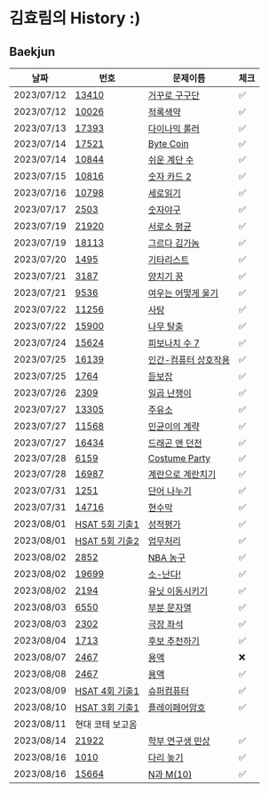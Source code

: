 # 김효림의 History :)

## Baekjun

| 날짜         | 번호                                                                | 문제이름                                                         | 체크  |
|------------|-------------------------------------------------------------------|--------------------------------------------------------------|-----|
| 2023/07/12 | [13410](https://www.acmicpc.net/problem/13410)                    | [거꾸로 구구단](https://www.acmicpc.net/problem/13410)             | ✅   |
| 2023/07/12 | [10026](https://www.acmicpc.net/problem/10026)                    | [적록색약](https://www.acmicpc.net/problem/10026)                | ✅   |
| 2023/07/13 | [17393](https://www.acmicpc.net/problem/17393)                    | [다이나믹 롤러](https://www.acmicpc.net/problem/17393)             | ✅   |
| 2023/07/14 | [17521](https://www.acmicpc.net/problem/17521)                    | [Byte Coin](https://www.acmicpc.net/problem/17521)           | ✅   |
| 2023/07/14 | [10844](https://www.acmicpc.net/problem/10844)                    | [쉬운 계단 수](https://www.acmicpc.net/problem/10844)             | ✅   |
| 2023/07/15 | [10816](https://www.acmicpc.net/problem/10816)                    | [숫자 카드 2](https://www.acmicpc.net/problem/10816)             | ✅   |
| 2023/07/16 | [10798](https://www.acmicpc.net/problem/10798)                    | [세로읽기](https://www.acmicpc.net/problem/10798)                | ✅   |
| 2023/07/17 | [2503](https://www.acmicpc.net/problem/2503)                      | [숫자야구](https://www.acmicpc.net/problem/2503)                 | ✅   |
| 2023/07/19 | [21920](https://www.acmicpc.net/problem/21920)                    | [서로소 평균](https://www.acmicpc.net/problem/21920)              | ✅   |
| 2023/07/19 | [18113](https://www.acmicpc.net/problem/18113)                    | [그르다 김가놈](https://www.acmicpc.net/problem/18113)             | ✅   |
| 2023/07/20 | [1495](https://www.acmicpc.net/problem/1495)                      | [기타리스트](https://www.acmicpc.net/problem/1495)                | ✅   | 
| 2023/07/21 | [3187](https://www.acmicpc.net/problem/3187)                      | [양치기 꿍](https://www.acmicpc.net/problem/3187)                | ✅   |
| 2023/07/21 | [9536](https://www.acmicpc.net/problem/9536)                      | [여우는 어떻게 울기](https://www.acmicpc.net/problem/9536)           | ✅   |
| 2023/07/22 | [11256](https://www.acmicpc.net/problem/11256)                    | [사탕](https://www.acmicpc.net/problem/11256)                  | ✅   |
| 2023/07/22 | [15900](https://www.acmicpc.net/problem/15900)                    | [나무 탈출](https://www.acmicpc.net/problem/15900)               | ✅   |
| 2023/07/24 | [15624](https://www.acmicpc.net/problem/15624)                    | [피보나치 수 7](https://www.acmicpc.net/problem/15624)            | ✅   |
| 2023/07/25 | [16139](https://www.acmicpc.net/problem/16139)                    | [인간-컴퓨터 상호작용](https://www.acmicpc.net/problem/16139)         | ✅   |
| 2023/07/25 | [1764](https://www.acmicpc.net/problem/1764)                      | [듣보잡](https://www.acmicpc.net/problem/1764)                  | ✅   |
| 2023/07/26 | [2309](https://www.acmicpc.net/problem/2309)                      | [일곱 난쟁이](https://www.acmicpc.net/problem/2309)               | ✅   |
| 2023/07/27 | [13305](https://www.acmicpc.net/problem/13305)                    | [주유소](https://www.acmicpc.net/problem/13305)                 | ✅   | 
| 2023/07/27 | [11568](https://www.acmicpc.net/problem/11568)                    | [민균이의 계략](https://www.acmicpc.net/problem/11568)             | ✅   |
| 2023/07/27 | [16434](https://www.acmicpc.net/problem/16434)                    | [드래곤 앤 던전](https://www.acmicpc.net/problem/16434)            | ✅   |
| 2023/07/28 | [6159](https://www.acmicpc.net/problem/6159)                      | [Costume Party](https://www.acmicpc.net/problem/6159)        | ✅   |
| 2023/07/28 | [16987](https://www.acmicpc.net/problem/16987)                    | [계란으로 계란치기](https://www.acmicpc.net/problem/16987)           | ✅   |
| 2023/07/31 | [1251](https://www.acmicpc.net/problem/1251)                      | [단어 나누기](https://www.acmicpc.net/problem/1251)               | ✅   |
| 2023/07/31 | [14716](https://www.acmicpc.net/problem/14716)                    | [현수막](https://www.acmicpc.net/problem/14716)                 | ✅   |
| 2023/08/01 | [HSAT 5회 기출1](https://softeer.ai/practice/info.do?idx=1&eid=1309) | [성적평가](https://softeer.ai/practice/info.do?idx=1&eid=1309)   | ✅   |
| 2023/08/01 | [HSAT 5회 기출2](https://softeer.ai/practice/info.do?idx=1&eid=1256) | [업무처리](https://softeer.ai/practice/info.do?idx=1&eid=1256)   | ✅   | 
| 2023/08/02 | [2852](https://www.acmicpc.net/problem/2852)                      | [NBA 농구](https://www.acmicpc.net/problem/2852)               | ✅   |
| 2023/08/02 | [19699](https://www.acmicpc.net/problem/19699)                    | [소-난다!](https://www.acmicpc.net/problem/19699)               | ✅   |
| 2023/08/02 | [2194](https://www.acmicpc.net/problem/2194)                      | [유닛 이동시키기](https://www.acmicpc.net/problem/2194)             | ✅   |
| 2023/08/03 | [6550](https://www.acmicpc.net/problem/6550)                      | [부분 문자열](https://www.acmicpc.net/problem/6550)               | ✅   |
| 2023/08/03 | [2302](https://www.acmicpc.net/problem/2302)                      | [극장 좌석](https://www.acmicpc.net/problem/2302)                | ✅   |
| 2023/08/04 | [1713](https://www.acmicpc.net/problem/1713)                      | [후보 추천하기](https://www.acmicpc.net/problem/1713)              | ✅   |
| 2023/08/07 | [2467](https://www.acmicpc.net/problem/2467)                      | [용액](https://www.acmicpc.net/problem/2467)                   | ❌   |
| 2023/08/08 | [2467](https://www.acmicpc.net/problem/2467)                      | [용액](https://www.acmicpc.net/problem/2467)                   | ✅   |
| 2023/08/09 | [HSAT 4회 기출1](https://softeer.ai/practice/info.do?idx=1&eid=1204) | [슈퍼컴퓨터](https://softeer.ai/practice/info.do?idx=1&eid=1204)  | ✅   | 
| 2023/08/10 | [HSAT 3회 기출1](https://softeer.ai/practice/info.do?idx=1&eid=804)  | [플레이페어암호](https://softeer.ai/practice/info.do?idx=1&eid=804) | ✅   | 
| 2023/08/11 | 현대 코테 보고옴                                                         |                                                              |     |
| 2023/08/14 | [21922](https://www.acmicpc.net/problem/21922)                    | [학부 연구생 민상](https://www.acmicpc.net/problem/21922)           | ✅   |
| 2023/08/16 | [1010](https://www.acmicpc.net/problem/1010)                      | [다리 놓기](https://www.acmicpc.net/problem/1010)                | ✅   |
| 2023/08/16 | [15664](https://www.acmicpc.net/problem/15664)                    | [N과 M(10)](https://www.acmicpc.net/problem/15664)            | ✅   |
